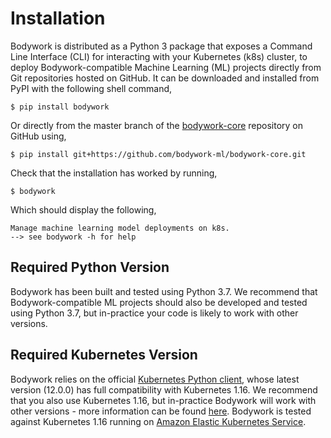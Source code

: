 # Installation

Bodywork is distributed as a Python 3 package that exposes a Command Line Interface (CLI) for interacting with your Kubernetes (k8s) cluster, to deploy Bodywork-compatible Machine Learning (ML) projects directly from Git repositories hosted on GitHub. It can be downloaded and installed from PyPI with the following shell command,

```shell
$ pip install bodywork
```

Or directly from the master branch of the [bodywork-core](https://github.com/bodywork-ml/bodywork-core) repository on GitHub using,

```shell
$ pip install git+https://github.com/bodywork-ml/bodywork-core.git
```

Check that the installation has worked by running,

```shell
$ bodywork
```

Which should display the following,

```text
Manage machine learning model deployments on k8s.
--> see bodywork -h for help
```

## Required Python Version

Bodywork has been built and tested using Python 3.7. We recommend that Bodywork-compatible ML projects should also be developed and tested using Python 3.7, but in-practice your code is likely to work with other versions.

## Required Kubernetes Version

Bodywork relies on the official [Kubernetes Python client](https://github.com/kubernetes-client/python), whose latest version (12.0.0) has full compatibility with Kubernetes 1.16. We recommend that you also use Kubernetes 1.16, but in-practice Bodywork will work with other versions - more information can be found [here](https://github.com/kubernetes-client/python#compatibility). Bodywork is tested against Kubernetes 1.16 running on [Amazon Elastic Kubernetes Service](https://aws.amazon.com/eks/).

